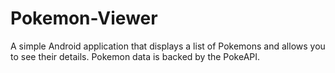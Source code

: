 # Pokemon-Viewer
A simple Android application that displays a list of Pokemons and allows you to see their details. Pokemon data is backed by the PokeAPI.
